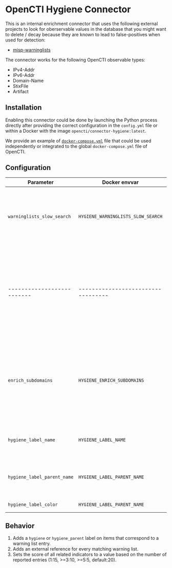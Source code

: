# OpenCTI Hygiene Connector

This is an internal enrichment connector that uses the following external
projects to look for oberservable values in the database that you might want to
delete / decay because they are known to lead to false-positives when used for
detection:

* [misp-warninglists](https://github.com/MISP/misp-warninglists)

The connector works for the following OpenCTI observable types:

* IPv4-Addr
* IPv6-Addr
* Domain-Name
* StixFile
* Artifact

## Installation

Enabling this connector could be done by launching the Python process directly
after providing the correct configuration in the `config.yml` file or within a
Docker with the image `opencti/connector-hygiene:latest`.

We provide an example of [`docker-compose.yml`](docker-compose.yml) file that
could be used independently or integrated to the global `docker-compose.yml`
file of OpenCTI.

## Configuration

| Parameter            	      | Docker envvar                      | Mandatory | Default Value    | Description                                                                                                                                                                 |
|-----------------------------|------------------------------------| --------- |------------------|-----------------------------------------------------------------------------------------------------------------------------------------------------------------------------|
| `warninglists_slow_search`  | `HYGIENE_WARNINGLISTS_SLOW_SEARCH` | No        | `false`          | Enable slow search mode for the warning lists. If true, uses the most appropriate search method. Can be slower. Default: exact match.                                       |
| --------------------------  | ---------------------------------- | --------- | ---------------- | --------------------------------------------------------------------------------------------------------------------------------------------------------------------------- |
| `enrich_subdomains`         | `HYGIENE_ENRICH_SUBDOMAINS`        | No        | `false`          | Enable enrichment of sub-domains, This option will add "hygiene_parent" label and ext refs of the parent domain to the subdomain, if sub-domain is not found but parent is. |
| `hygiene_label_name`        | `HYGIENE_LABEL_NAME`               | No        | `hygiene`        | Label name to be used when labeling matches, by default "hygiene".                                                                                                          |
| `hygiene_label_parent_name` | `HYGIENE_LABEL_PARENT_NAME`        | No        | `hygiene_parent` | Label name to be used when enriching sub-domains, by default "hygiene_parent".                                                                                              |
| `hygiene_label_color`       | `HYGIENE_LABEL_PARENT_NAME`        | No        | `#fc0341`        | Color to use for the label(s).                                                                                                                                              |

## Behavior

1. Adds a `hygiene` or `hygiene_parent` label on items that correspond to a warning list entry.
2. Adds an external reference for every matching warning list.
3. Sets the score of all related indicators to a value based on the number of
   reported entries (1:15, >=3:10, >=5:5, default:20).
